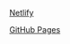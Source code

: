 [Netlify](https://launchingsoonwebsite.netlify.app/)

[GitHub Pages](https://meenalshekokar8.github.io/launchingsoonwebsite.github.io/)
